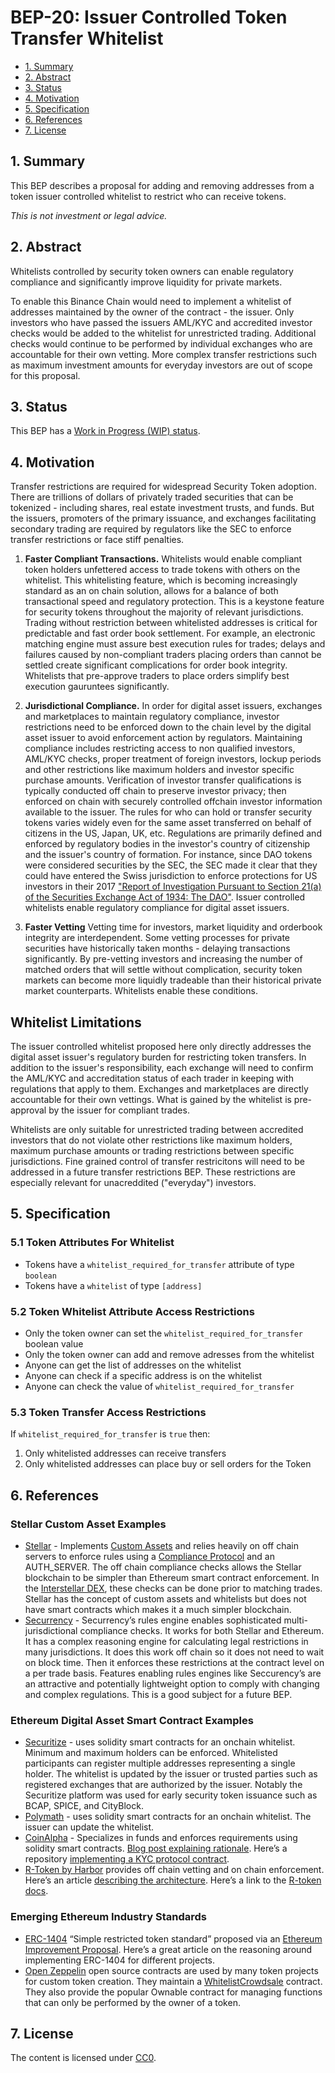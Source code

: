 # BEP-20: Issuer Controlled Token Transfer Whitelist

  - [1. Summary](#1-summary)
  - [2. Abstract](#2-abstract)
  - [3. Status](#3-status)
  - [4. Motivation](#4-motivation)
  - [5. Specification](#5-specification)
  - [6. References](#6-references)
  - [7. License](#7-license)

## 1.  Summary 

This BEP describes a proposal for adding and removing addresses from a token issuer controlled whitelist to restrict who can receive tokens. 

_This is not investment or legal advice._

## 2.  Abstract

Whitelists controlled by security token owners can enable regulatory compliance and significantly improve liquidity for private markets. 

To enable this Binance Chain would need to implement a whitelist of addresses maintained by the owner of the contract - the issuer. Only investors who have passed the issuers AML/KYC and accredited investor checks would be added to the whitelist for unrestricted trading. Additional checks would continue to be performed by individual exchanges who are accountable for their own vetting. More complex transfer restrictions such as maximum investment amounts for everyday investors are out of scope for this proposal.

## 3.  Status

This BEP has a [Work in Progress (WIP) status](https://github.com/binance-chain/BEPs/blob/master/BEP1.md#4--bep-workflow).

## 4.  Motivation

Transfer restrictions are required for widespread Security Token adoption. There are trillions of dollars of privately traded securities that can be tokenized - including shares, real estate investment trusts, and funds. But the issuers, promoters of the primary issuance, and exchanges facilitating secondary trading are required by regulators like the SEC to enforce transfer restrictions or face stiff penalties.

1. **Faster Compliant Transactions.** Whitelists would enable compliant token holders unfettered access to trade tokens with others on the whitelist. This whitelisting feature, which is becoming increasingly standard as an on chain solution, allows for a balance of both transactional speed and regulatory protection. This is a keystone feature for security tokens throughout the majority of relevant jurisdictions. Trading without restriction between whitelisted addresses is critical for predictable and fast order book settlement. For example, an electronic matching engine must assure best execution rules for trades; delays and failures caused by non-compliant traders placing orders than cannot be settled create significant complications for order book integrity. Whitelists that pre-approve traders to place orders simplify best execution gauruntees significantly.

2. **Jurisdictional Compliance.** In order for digital asset issuers, exchanges and marketplaces to maintain regulatory compliance, investor restrictions need to be enforced down to the chain level by the digital asset issuer to avoid enforcement action by regulators. Maintaining compliance includes restricting access to non qualified investors, AML/KYC checks, proper treatment of foreign investors, lockup periods and other restrictions like maximum holders and investor specific purchase amounts. Verification of investor transfer qualifications is typically conducted off chain to preserve investor privacy; then enforced on chain with securely controlled offchain investor information available to the issuer. The rules for who can hold or transfer security tokens varies widely even for the same asset transferred on behalf of citizens in the US, Japan, UK, etc. Regulations are primarily defined and enforced by regulatory bodies in the investor's country of citizenship and the issuer's country of formation. For instance, since DAO tokens were considered securities by the SEC, the SEC made it clear that they could have entered the Swiss jurisdiction to enforce protections for US investors in their 2017 ["Report of Investigation Pursuant to Section 21(a) of the Securities Exchange Act of 1934: The DAO"](https://www.sec.gov/litigation/investreport/34-81207.pdf). Issuer controlled whitelists enable regulatory compliance for digital asset issuers.

3. **Faster Vetting** Vetting time for investors, market liquidity and orderbook integrity are interdependent. Some vetting processes for private securities have historically taken months - delaying transactions significantly. By pre-vetting investors and increasing the number of matched orders that will settle without complication, security token markets can become more liquidly tradeable than their historical private market counterparts. Whitelists enable these conditions.

## Whitelist Limitations

The issuer controlled whitelist proposed here only directly addresses the digital asset issuer's regulatory burden for restricting token transfers. In addition to the issuer's responsibility, each exchange will need to confirm the AML/KYC and accreditation status of each trader in keeping with regulations that apply to them. Exchanges and marketplaces are directly accountable for their own vettings. What is gained by the whitelist is pre-approval by the issuer for compliant trades.

Whitelists are only suitable for unrestricted trading between accredited investors that do not violate other restrictions like maximum holders, maximum purchase amounts or trading restrictions between specific jurisdictions. Fine grained control of transfer restricitons will need to be addressed in a future transfer restrictions BEP. These restrictions are especially relevant for unacreddited ("everyday") investors.

## 5.  Specification

### 5.1 Token Attributes For Whitelist

* Tokens have a `whitelist_required_for_transfer` attribute of type `boolean`
* Tokens have a `whitelist` of type `[address]`

### 5.2 Token Whitelist Attribute Access Restrictions
* Only the token owner can set the `whitelist_required_for_transfer` boolean value
* Only the token owner can add and remove adresses from the whitelist
* Anyone can get the list of addresses on the whitelist
* Anyone can check if a specific address is on the whitelist
* Anyone can check the value of `whitelist_required_for_transfer`

### 5.3 Token Transfer Access Restrictions

If `whitelist_required_for_transfer` is `true` then: 
1. Only whitelisted addresses can receive transfers
2. Only whitelisted addresses can place buy or sell orders for the Token

## 6. References

### Stellar Custom Asset Examples

* [Stellar](https://www.stellar.org/) - Implements [Custom Assets](https://www.stellar.org/developers/guides/walkthroughs/custom-assets.html) and relies heavily on off chain servers to enforce rules using a [Compliance Protocol](https://www.stellar.org/developers/guides/compliance-protocol.html) and an AUTH_SERVER. The off chain compliance checks allows the Stellar blockchain to be simpler than Ethereum smart contract enforcement. In the [Interstellar DEX](https://interstellar.exchange/), these checks can be done prior to matching trades. Stellar has the concept of custom assets and whitelists but does not have smart contracts which makes it a much simpler blockchain.
* [Securrency](https://www.securrency.com/) - Securrency’s rules engine enables sophisticated multi-jurisdictional compliance checks. It works for both Stellar and Ethereum. It has a complex reasoning engine for calculating legal restrictions in many jurisdictions. It does this work off chain so it does not need to wait on block time. Then it enforces these restrictions at the contract level on a per trade basis. Features enabling rules engines like Seccurency’s are an attractive and potentially lightweight option to comply with changing and complex regulations. This is a good subject for a future BEP.

### Ethereum Digital Asset Smart Contract Examples

* [Securitize](https://www.securitize.io/) - uses solidity smart contracts for an onchain whitelist. Minimum and maximum holders can be enforced. Whitelisted participants can register multiple addresses representing a single holder. The whitelist is updated by the issuer or trusted parties such as registered exchanges that are authorized by the issuer. Notably the Securitize platform was used for early security token issuance such as BCAP, SPICE, and CityBlock.
* [Polymath](https://polymath.network/) - uses solidity smart contracts for an onchain whitelist. The issuer can update the whitelist.
* [CoinAlpha](https://www.coinalpha.com/home) - Specializes in funds and enforces requirements using solidity smart contracts. [Blog post explaining rationale](https://medium.com/hummingbot/essential-crypto-regs-for-decentralized-finance-10a99e3b13ac). Here’s a repository [implementing a KYC protocol contract](https://github.com/CoinAlpha/kyc-basket-protocol).
* [R-Token by Harbor](https://harbor.com/) provides off chain vetting and on chain enforcement. Here’s an article [describing the architecture](https://medium.com/coinmonks/a-security-token-harbors-r-token-c147ba9557b4). Here’s a link to the [R-token docs](https://github.com/harborhq/r-token/blob/master/README.md).

### Emerging Ethereum Industry Standards

* [ERC-1404](https://erc1404.org/) “Simple restricted token standard” proposed via an [Ethereum Improvement Proposal](https://github.com/ethereum/EIPs/issues/1404). Here’s a great article on the reasoning around implementing ERC-1404 for different projects.
* [Open Zeppelin](https://openzeppelin.org/) open source contracts are used by many token projects for custom token creation. They maintain a [WhitelistCrowdsale](https://github.com/OpenZeppelin/openzeppelin-solidity/blob/v2.1.1/contracts/crowdsale/validation/WhitelistCrowdsale.sol) contract. They also provide the popular Ownable contract for managing functions that can only be performed by the owner of a token.

## 7. License

The content is licensed under [CC0](https://creativecommons.org/publicdomain/zero/1.0/).
